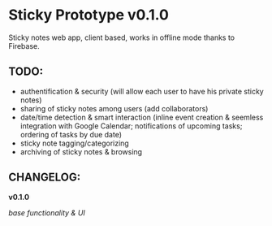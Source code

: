 Sticky Prototype v0.1.0
================

Sticky notes web app, client based, works in offline mode thanks to Firebase.

TODO:
--------------------
* authentification & security (will allow each user to have his private sticky notes)
* sharing of sticky notes among users (add collaborators)
* date/time detection & smart interaction (inline event creation & seemless integration with Google Calendar; notifications of upcoming tasks; ordering of tasks by due date)
* sticky note tagging/categorizing
* archiving of sticky notes & browsing

CHANGELOG:
--------------------
__v0.1.0__

_base functionality & UI_


